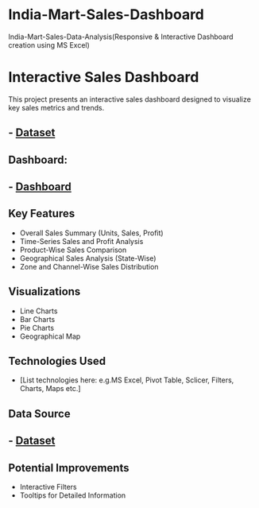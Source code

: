 # India-Mart-Sales-Dashboard
India-Mart-Sales-Data-Analysis(Responsive &amp; Interactive Dashboard creation using MS Excel)
# Interactive Sales Dashboard

This project presents an interactive sales dashboard designed to visualize key sales metrics and trends.

## - <a href="https://github.com/darshan-masane/India-Mart-Sales-Dashboard/blob/main/India%20Sales%20data.xlsx">Dataset</a>
## Dashboard:
## - <a href='https://github.com/darshan-masane/Vrinda-Store-Analysis-Dashboard/blob/main/Screenshot%202024-11-01%20120048.png'>Dashboard</a>

## Key Features

*   Overall Sales Summary (Units, Sales, Profit)
*   Time-Series Sales and Profit Analysis
*   Product-Wise Sales Comparison
*   Geographical Sales Analysis (State-Wise)
*   Zone and Channel-Wise Sales Distribution

## Visualizations

*   Line Charts
*   Bar Charts
*   Pie Charts
*   Geographical Map

## Technologies Used

*   [List technologies here: e.g.MS Excel, Pivot Table, Sclicer, Filters, Charts, Maps etc.]

## Data Source

## - <a href="https://github.com/darshan-masane/India-Mart-Sales-Dashboard/blob/main/India%20Sales%20data.xlsx">Dataset</a>

## Potential Improvements

*   Interactive Filters
*   Tooltips for Detailed Information
  


